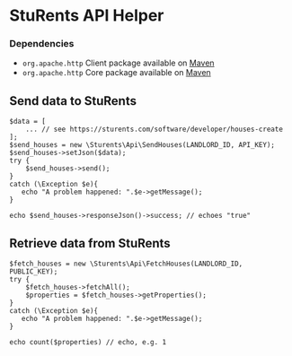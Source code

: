 # StuRents API Helper


### Dependencies

* `org.apache.http` Client package available on [Maven](http://central.maven.org/maven2/org/apache/httpcomponents/httpclient/4.5.1/httpclient-4.5.1.jar)
* `org.apache.http` Core package available on [Maven](http://central.maven.org/maven2/org/apache/httpcomponents/httpcore/4.4.4/httpcore-4.4.4.jar)
     
## Send data to StuRents

    $data = [
        ... // see https://sturents.com/software/developer/houses-create
    ];
    $send_houses = new \Sturents\Api\SendHouses(LANDLORD_ID, API_KEY);
    $send_houses->setJson($data);
    try {
        $send_houses->send();
    }
    catch (\Exception $e){
       echo "A problem happened: ".$e->getMessage();
    }
    
    echo $send_houses->responseJson()->success; // echoes "true"
    
## Retrieve data from StuRents

    $fetch_houses = new \Sturents\Api\FetchHouses(LANDLORD_ID, PUBLIC_KEY);
    try {
        $fetch_houses->fetchAll();
        $properties = $fetch_houses->getProperties();
    }
    catch (\Exception $e){
       echo "A problem happened: ".$e->getMessage();
    }
    
    echo count($properties) // echo, e.g. 1
    
    
    
    
